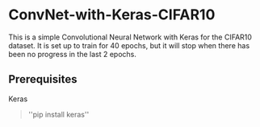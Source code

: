 # ConvNet-with-Keras-CIFAR10

This is a simple Convolutional Neural Network with Keras for the CIFAR10 dataset. 
It is set up to train for 40 epochs, but it will stop when there has been no progress in the last 2 epochs.


## Prerequisites

Keras


> ''pip install keras'' 
